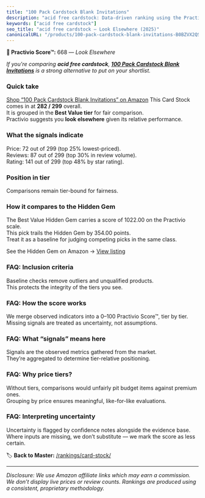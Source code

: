 ```yaml
---
title: "100 Pack Cardstock Blank Invitations"
description: "acid free cardstock: Data-driven ranking using the Practivio Score™. Positioned by quality, value, demand, findability, momentum."
keywords: ["acid free cardstock"]
seo_title: "acid free cardstock — Look Elsewhere (2025)"
canonicalURL: "/products/100-pack-cardstock-blank-invitations-B0BZVX2QSQ/"
---
```


**🚫 Practivio Score™:** 668 — _Look Elsewhere_


*If you're comparing **acid free cardstock**, **[100 Pack Cardstock Blank Invitations](https://www.amazon.com/dp/B0BZVX2QSQ?tag=practivio-20)** is a strong alternative to put on your shortlist.*
### Quick take
[Shop “100 Pack Cardstock Blank Invitations” on Amazon](https://www.amazon.com/dp/B0BZVX2QSQ?tag=practivio-20)
This Card Stock comes in at **282 / 299** overall.  
It is grouped in the **Best Value tier** for fair comparison.  
Practivio suggests you **look elsewhere** given its relative performance.

### What the signals indicate
Price: 72 out of 299 (top 25% lowest-priced).  
Reviews: 87 out of 299 (top 30% in review volume).  
Rating: 141 out of 299 (top 48% by star rating).  

### Position in tier
Comparisons remain tier-bound for fairness.

### How it compares to the Hidden Gem
The Best Value Hidden Gem carries a score of 1022.00 on the Practivio scale.  
This pick trails the Hidden Gem by 354.00 points.  
Treat it as a baseline for judging competing picks in the same class.  

See the Hidden Gem on Amazon → [View listing](https://www.amazon.com/dp/B006P1EQXA?tag=practivio-20)

### FAQ: Inclusion criteria
Baseline checks remove outliers and unqualified products.  
This protects the integrity of the tiers you see.

### FAQ: How the score works
We merge observed indicators into a 0–100 Practivio Score™, tier by tier.  
Missing signals are treated as uncertainty, not assumptions.

### FAQ: What “signals” means here
Signals are the observed metrics gathered from the market.  
They’re aggregated to determine tier-relative positioning.

### FAQ: Why price tiers?
Without tiers, comparisons would unfairly pit budget items against premium ones.  
Grouping by price ensures meaningful, like-for-like evaluations.

### FAQ: Interpreting uncertainty
Uncertainty is flagged by confidence notes alongside the evidence base.  
Where inputs are missing, we don’t substitute — we mark the score as less certain.


🏷️ **Back to Master:** [/rankings/card-stock/](/rankings/card-stock/)

---
_Disclosure: We use Amazon affiliate links which may earn a commission. We don’t display live prices or review counts. Rankings are produced using a consistent, proprietary methodology._
